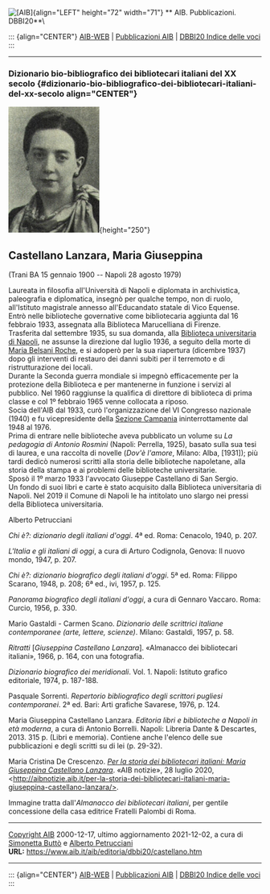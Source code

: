 ![\[AIB\]](/aib/wi/aibv72.gif){align="LEFT" height="72" width="71"}
** AIB. Pubblicazioni. DBBI20**\

::: {align="CENTER"}
[AIB-WEB](/) \| [Pubblicazioni AIB](/pubblicazioni/) \| [DBBI20 Indice
delle voci](dbbi20.htm)
:::

------------------------------------------------------------------------

### Dizionario bio-bibliografico dei bibliotecari italiani del XX secolo {#dizionario-bio-bibliografico-dei-bibliotecari-italiani-del-xx-secolo align="CENTER"}

![\[Ritratto\]](castellano.jpg){height="250"}

## Castellano Lanzara, Maria Giuseppina

(Trani BA 15 gennaio 1900 -- Napoli 28 agosto 1979)

Laureata in filosofia all\'Università di Napoli e diplomata in
archivistica, paleografia e diplomatica, insegnò per qualche tempo, non
di ruolo, all\'Istituto magistrale annesso all\'Educandato statale di
Vico Equense.\
Entrò nelle biblioteche governative come bibliotecaria aggiunta dal 16
febbraio 1933, assegnata alla Biblioteca Marucelliana di Firenze.\
Trasferita dal settembre 1935, su sua domanda, alla [Biblioteca
universitaria di Napoli](/aib/stor/teche/na-uni.htm), ne assunse la
direzione dal luglio 1936, a seguito della morte di [Maria Belsani
Roche](belsani.htm), e si adoperò per la sua riapertura (dicembre 1937)
dopo gli interventi di restauro dei danni subiti per il terremoto e di
ristrutturazione dei locali.\
Durante la Seconda guerra mondiale si impegnò efficacemente per la
protezione della Biblioteca e per mantenerne in funzione i servizi al
pubblico. Nel 1960 raggiunse la qualifica di direttore di biblioteca di
prima classe e col 1º febbraio 1965 venne collocata a riposo.\
Socia dell\'AIB dal 1933, curò l\'organizzazione del VI Congresso
nazionale (1940) e fu vicepresidente della [Sezione
Campania](/aib/stor/sezioni/cam.htm) ininterrottamente dal 1948 al
1976.\
Prima di entrare nelle biblioteche aveva pubblicato un volume su *La
pedagogia di Antonio Rosmini* (Napoli: Perrella, 1925), basato sulla sua
tesi di laurea, e una raccolta di novelle (*Dov\'è l\'amore*, Milano:
Alba, \[1931\]); più tardi dedicò numerosi scritti alla storia delle
biblioteche napoletane, alla storia della stampa e ai problemi delle
biblioteche universitarie.\
Sposò il 1º marzo 1933 l\'avvocato Giuseppe Castellano di San Sergio.\
Un fondo di suoi libri e carte è stato acquisito dalla Biblioteca
universitaria di Napoli. Nel 2019 il Comune di Napoli le ha intitolato
uno slargo nei pressi della Biblioteca universitaria.

Alberto Petrucciani

*Chi è?: dizionario degli italiani d\'oggi*. 4ª ed. Roma: Cenacolo,
1940, p. 207.

*L\'Italia e gli italiani di oggi*, a cura di Arturo Codignola, Genova:
Il nuovo mondo, 1947, p. 207.

*Chi è?: dizionario biografico degli italiani d\'oggi*. 5ª ed. Roma:
Filippo Scarano, 1948, p. 208; 6ª ed., ivi, 1957, p. 125.

*Panorama biografico degli italiani d\'oggi*, a cura di Gennaro Vaccaro.
Roma: Curcio, 1956, p. 330.

Mario Gastaldi - Carmen Scano. *Dizionario delle scrittrici italiane
contemporanee (arte, lettere, scienze)*. Milano: Gastaldi, 1957, p. 58.

*Ritratti* \[*Giuseppina Castellano Lanzara*\]. «Almanacco dei
bibliotecari italiani», 1966, p. 164, con una fotografia.

*Dizionario biografico dei meridionali*. Vol. 1. Napoli: Istituto
grafico editoriale, 1974, p. 187-188.

Pasquale Sorrenti. *Repertorio bibliografico degli scrittori pugliesi
contemporanei*. 2ª ed. Bari: Arti grafiche Savarese, 1976, p. 124.

Maria Giuseppina Castellano Lanzara. *Editoria libri e biblioteche a
Napoli in età moderna*, a cura di Antonio Borrelli. Napoli: Libreria
Dante & Descartes, 2013. 315 p. (Libri e memoria). Contiene anche
l\'elenco delle sue pubblicazioni e degli scritti su di lei (p. 29-32).

Maria Cristina De Crescenzo. *[Per la storia dei bibliotecari italiani:
Maria Giuseppina Castellano
Lanzara](http://aibnotizie.aib.it/per-la-storia-dei-bibliotecari-italiani-maria-giuseppina-castellano-lanzara/)*.
«AIB notizie», 28 luglio 2020,
\<http://aibnotizie.aib.it/per-la-storia-dei-bibliotecari-italiani-maria-giuseppina-castellano-lanzara/>.

Immagine tratta dall\'*Almanacco dei bibliotecari italiani*, per gentile
concessione della casa editrice Fratelli Palombi di Roma.

------------------------------------------------------------------------

[Copyright AIB](/su-questo-sito/dichiarazione-di-copyright-aib-web/)
2000-12-17, ultimo aggiornamento 2021-12-02, a cura di [Simonetta
Buttò](/aib/redazione3.htm) e [Alberto
Petrucciani](/su-questo-sito/redazione-aib-web/)\
**URL:** https://www.aib.it/aib/editoria/dbbi20/castellano.htm

------------------------------------------------------------------------

::: {align="CENTER"}
[AIB-WEB](/) \| [Pubblicazioni AIB](/pubblicazioni/) \| [DBBI20 Indice
delle voci](dbbi20.htm)
:::

